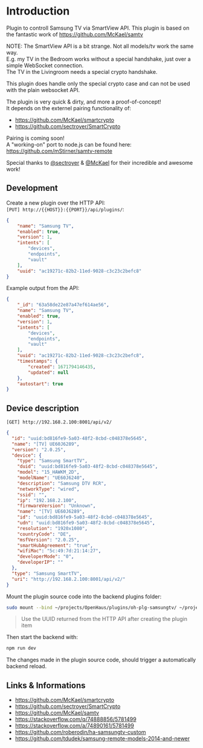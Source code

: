 # Introduction
Plugin to controll Samsung TV via SmartView API.
This plugin is based on the fantastic work of https://github.com/McKael/samtv

NOTE: 
The SmartView API is a bit strange. Not all models/tv work the same way.<br />
E.g. my TV in the Bedroom works without a special handshake, just over a simple WebSocket connection.<br />
The TV in the Livingroom needs a special crypto handshake.<br />

This plugin does handle only the special crypto case and can not be used with the plain websocket API.

The plugin is very quick & dirty, and more a proof-of-concept!<br />
It depends on the externel pairing functionality of:
- https://github.com/McKael/smartcrypto
- https://github.com/sectroyer/SmartCrypto

Pairing is coming soon!<br />
A "working-on" port to node.js can be found here: https://github.com/mStirner/samtv-remote

Special thanks to [@sectroyer](https://github.com/sectroyer) & [@McKael](https://github.com/McKael) for their incredible and awesome work!

## Development
Create a new plugin over the HTTP API:<br />
`[PUT] http://{{HOST}}:{{PORT}}/api/plugins/`:
```json
{
    "name": "Samsung TV",
    "enabled": true,
    "version": 1,
    "intents": [
        "devices", 
        "endpoints", 
        "vault"
    ],
    "uuid": "ac19271c-82b2-11ed-9028-c3c23c2befc8"
}
```

Example output from the API:
```json
{
    "_id": "63a58de22e87a47ef614ae56",
    "name": "Samsung TV",
    "enabled": true,
    "version": 1,
    "intents": [
        "devices",
        "endpoints",
        "vault"
    ],
    "uuid": "ac19271c-82b2-11ed-9028-c3c23c2befc8",
    "timestamps": {
        "created": 1671794146435,
        "updated": null
    },
    "autostart": true
}
```

## Device description
`[GET] http://192.168.2.100:8001/api/v2/`
```json
{
  "id": "uuid:bd816fe9-5a03-48f2-8cbd-c048378e5645",
  "name": "[TV] UE60J6289",
  "version": "2.0.25",
  "device": {
    "type": "Samsung SmartTV",
    "duid": "uuid:bd816fe9-5a03-48f2-8cbd-c048378e5645",
    "model": "15_HAWKM_2D",
    "modelName": "UE60J6240",
    "description": "Samsung DTV RCR",
    "networkType": "wired",
    "ssid": "",
    "ip": "192.168.2.100",
    "firmwareVersion": "Unknown",
    "name": "[TV] UE60J6289",
    "id": "uuid:bd816fe9-5a03-48f2-8cbd-c048378e5645",
    "udn": "uuid:bd816fe9-5a03-48f2-8cbd-c048378e5645",
    "resolution": "1920x1080",
    "countryCode": "DE",
    "msfVersion": "2.0.25",
    "smartHubAgreement": "true",
    "wifiMac": "5c:49:7d:21:14:27",
    "developerMode": "0",
    "developerIP": ""
  },
  "type": "Samsung SmartTV",
  "uri": "http://192.168.2.100:8001/api/v2/"
}
```

Mount the plugin source code into the backend plugins folder:
```sh
sudo mount --bind ~/projects/OpenHaus/plugins/oh-plg-samsungtv/ ~/projects/OpenHaus/backend/plugins/ac19271c-82b2-11ed-9028-c3c23c2befc8/
```
> Use the UUID returned from the HTTP API after creating the plugin item

Then start the backend with:
```sh
npm run dev
```

The changes made in the plugin source code, should trigger a automatically backend reload.

## Links & Informations
- https://github.com/McKael/smartcrypto
- https://github.com/sectroyer/SmartCrypto
- https://github.com/McKael/samtv
- https://stackoverflow.com/q/74888856/5781499
- https://stackoverflow.com/a/74890161/5781499
- https://github.com/roberodin/ha-samsungtv-custom
- https://github.com/tdudek/samsung-remote-models-2014-and-newer